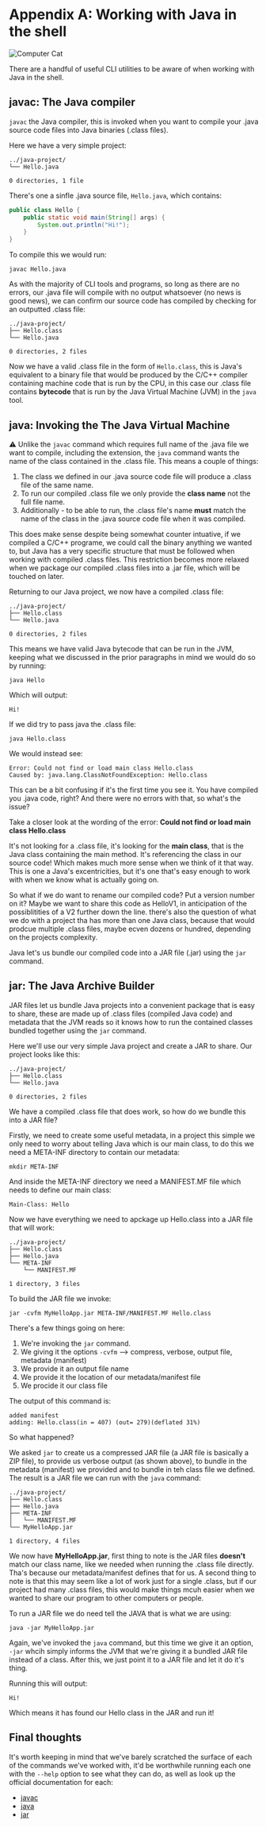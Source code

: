 # Appendix A: Working with Java in the shell

![Computer Cat](./img/computercat.gif)

There are a handful of useful CLI utilities to be aware of when working with Java in the shell.

## javac: The Java compiler

`javac` the Java compiler, this is invoked when you want to compile your .java source code files into Java binaries (.class files).

Here we have a very simple project:

```
../java-project/
└── Hello.java

0 directories, 1 file
```

There's one a sinfle .java source file, `Hello.java`, which contains:

```java
public class Hello {
	public static void main(String[] args) {
		System.out.println("Hi!");
	}
}
```

To compile this we would run:

```
javac Hello.java
```

As with the majority of CLI tools and programs, so long as there are no errors, our .java file will compile with no output whatsoever (no news is good news), we can confirm our source code has compiled by checking for an outputted .class file:

```
../java-project/
├── Hello.class
└── Hello.java

0 directories, 2 files
```

Now we have a valid .class file in the form of `Hello.class`, this is Java's equivalent to a binary file that would be produced by the C/C++ compiler containing machine code that is run by the CPU, in this case our .class file contains **bytecode** that is run by the Java Virtual Machine (JVM) in the `java` tool.

## java: Invoking the The Java Virtual Machine

⚠️ Unlike the `javac` command which requires full name of the .java file we want to compile, including the extension, the `java` command wants the name of the class contained in the .class file. This means a couple of things:

1. The class we defined in our .java source code file will produce a .class file of the same name.
2. To run our compiled .class file we only provide the **class name** not the full file name.
3. Additionally - to be able to run, the .class file's name **must** match the name of the class in the .java source code file when it was compiled.

This does make sense despite being somewhat counter intuative, if we compiled a C/C++ programe, we could call the binary anything we wanted to, but Java has a very specific structure that must be followed when working with compiled .class files. This restriction becomes more relaxed when we package our compiled .class files into a .jar file, which will be touched on later.

Returning to our Java project, we now have a compiled .class file:

```
../java-project/
├── Hello.class
└── Hello.java

0 directories, 2 files
```

This means we have valid Java bytecode that can be run in the JVM, keeping what we discussed in the prior paragraphs in mind we would do so by running:

```
java Hello
```

Which will output:

```
Hi!
```

If we did try to pass java the .class file:

```
java Hello.class
```

We would instead see:

```
Error: Could not find or load main class Hello.class
Caused by: java.lang.ClassNotFoundException: Hello.class
```

This can be a bit confusing if it's the first time you see it. You have compiled you .java code, right? And there were no errors with that, so what's the issue?

Take a closer look at the wording of the error: **Could not find or load main class Hello.class**

It's not looking for a .class file, it's looking for the **main class**, that is the Java class containing the main method. It's referencing the class in our source code! Which makes much more sense when we think of it that way. This is one a Java's excentricities, but it's one that's easy enough to work with when we know what is actually going on.

So what if we do want to rename our compiled code? Put a version number on it? Maybe we want to share this code as HelloV1, in anticipation of the possiblitities of a V2 further down the line. there's also the question of what we do with a project tha has more than one Java class, because that would prodcue multiple .class files, maybe ecven dozens or hundred, depending on the projects complexity.

Java let's us bundle our compiled code into a JAR file (.jar) using the `jar` command.

## jar: The Java Archive Builder

JAR files let us bundle Java projects into a convenient package that is easy to share, these are made up of .class files (compiled Java code) and metadata that the JVM reads so it knows how to run the contained classes bundled together using the `jar` command.

Here we'll use our very simple Java project and create a JAR to share. Our project looks like this:

```
../java-project/
├── Hello.class
└── Hello.java

0 directories, 2 files
```

We have a compiled .class file that does work, so how do we bundle this into a JAR file?

Firstly, we need to create some useful metadata, in a project this simple we only need to worry about telling Java which is our main class, to do this we need a META-INF directory to contain our metadata:

```
mkdir META-INF
```

And inside the META-INF directory we need a MANIFEST.MF file which needs to define our main class:

```
Main-Class: Hello
```

Now we have everything we need to apckage up Hello.class into a JAR file that will work:

```
../java-project/
├── Hello.class
├── Hello.java
└── META-INF
    └── MANIFEST.MF

1 directory, 3 files
```

To build the JAR file we invoke:

```
jar -cvfm MyHelloApp.jar META-INF/MANIFEST.MF Hello.class
```

There's a few things going on here:

1. We're invoking the `jar` command.
2. We giving it the options `-cvfm` --> compress, verbose, output file, metadata (manifest)
3. We provide it an output file name
4. We provide it the location of our metadata/manifest file
5. We procide it our class file

The output of this command is:

```
added manifest
adding: Hello.class(in = 407) (out= 279)(deflated 31%)
```

So what happened?

We asked `jar` to create us a compressed JAR file (a JAR file is basically a ZIP file), to provide us verbose output (as shown above), to bundle in the metadata (manifest) we provided and to bundle in teh class file we defined. The result is a JAR file we can run with the `java` command:

```
../java-project/
├── Hello.class
├── Hello.java
├── META-INF
│   └── MANIFEST.MF
└── MyHelloApp.jar

1 directory, 4 files
```

We now have **MyHelloApp.jar**, first thing to note is the JAR files **doesn't** match our class name, like we needed when running the .class file directly. Tha's because our metadata/manifest defines that for us. A second thing to note is that this may seem like a lot of work just for a single .class, but if our project had many .class files, this would make things mcuh easier when we wanted to share our program to other computers or people.

To run a JAR file we do need tell the JAVA that is what we are using:

```
java -jar MyHelloApp.jar
```

Again, we've invoked the `java` command, but this time we give it an option, `-jar` whcih simply informs the JVM that we're giving it a bundled JAR file instead of a class. After this, we just point it to a JAR file and let it do it's thing.

Running this will output:

```
Hi!
```

Which means it has found our Hello class in the JAR and run it!

## Final thoughts

It's worth keeping in mind that we've barely scratched the surface of each of the commands we've worked with, it'd be worthwhile running each one with the `--help` option to see what they can do, as well as look up the official documentation for each:

- [javac](https://docs.oracle.com/en/java/javase/18/docs/specs/man/javac.html)
- [java](https://docs.oracle.com/en/java/javase/18/docs/specs/man/java.html)
- [jar](https://docs.oracle.com/en/java/javase/18/docs/specs/man/jar.html)